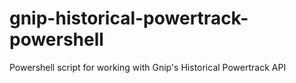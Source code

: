 # gnip-historical-powertrack-powershell
Powershell script for working with Gnip's Historical Powertrack API
